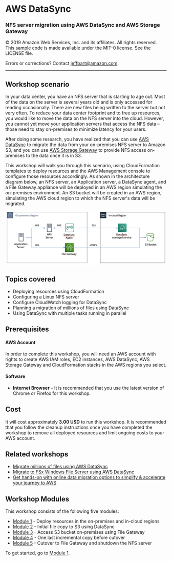 # **AWS DataSync**

### NFS server migration using AWS DataSync and AWS Storage Gateway

© 2019 Amazon Web Services, Inc. and its affiliates. All rights reserved.
This sample code is made available under the MIT-0 license. See the LICENSE file.

Errors or corrections? Contact [jeffbart@amazon.com](mailto:jeffbart@amazon.com).

---

## Workshop scenario

In your data center, you have an NFS server that is starting to age out.  Most of the data on the server is several years old and is only accessed for reading occasionally.  There are new files being written to the server but not very often.  To reduce your data center footprint and to free up resources, you would like to move the data on the NFS server into the cloud.  However, you cannot yet move your application servers that access the NFS data – those need to stay on-premises to minimize latency for your users.

After doing some research, you have realized that you can use [AWS DataSync](https://aws.amazon.com/datasync/) to migrate the data from your on-premises NFS server to Amazon S3, and you can use [AWS Storage Gateway](https://aws.amazon.com/storagegateway) to provide NFS access on-premises to the data once it is in S3.

This workshop will walk you through this scenario, using CloudFormation templates to deploy resources and the AWS Management console to configure those resources accordingly.  As shown in the architecture diagram below, an NFS server, an Application server, a DataSync agent, and a File Gateway appliance will be deployed in an AWS region simulating the on-premises environment.  An S3 bucket will be created in an AWS region, simulating the AWS cloud region to which the NFS server&#39;s data will be migrated.

![](images/fullarch.png)

## Topics covered

- Deploying resources using CloudFormation
- Configuring a Linux NFS server
- Configure CloudWatch logging for DataSync
- Planning a migration of millions of files using DataSync
- Using DataSync with multiple tasks running in parallel

## Prerequisites

#### AWS Account

In order to complete this workshop, you will need an AWS account with rights to create AWS IAM roles, EC2 instances, AWS DataSync, AWS Storage Gateway and CloudFormation stacks in the AWS regions you select.

#### Software

- **Internet Browser**  – It is recommended that you use the latest version of Chrome or Firefox for this workshop.

## Cost

It will cost approximately **3.00 USD** to run this workshop.  It is recommended that you follow the cleanup instructions once you have completed the workshop to remove all deployed resources and limit ongoing costs to your AWS account.

## Related workshops

- [Migrate millions of files using AWS DataSync](https://github.com/aws-samples/aws-datasync-migration-workshop/blob/master/workshops/nfs-million-files)
- [Migrate to FSx Windows File Server using AWS DataSync](https://github.com/aws-samples/aws-datasync-fsx-windows-migration)
- [Get hands-on with online data migration options to simplify & accelerate your journey to AWS](https://github.com/aws-samples/aws-online-data-migration-workshop)

## Workshop Modules

This workshop consists of the following five modules:

- [Module 1](module1/)  - Deploy resources in the on-premises and in-cloud regions
- [Module 2](module2/) - Initial file copy to S3 using DataSync
- [Module 3](module3/)  - Access S3 bucket on-premises using File Gateway
- [Module 4](module4/)  - One last incremental copy before cutover
- [Module 5](module5/) - Cutover to File Gateway and shutdown the NFS server

To get started, go to [Module 1](module1/).
